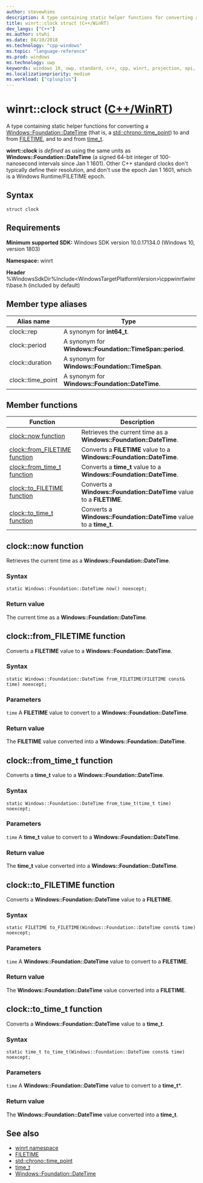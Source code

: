 ```yaml
---
author: stevewhims
description: A type containing static helper functions for converting a Windows::Foundation::DateTime (that is, a std::chrono::time_point) to and from FILETIME, and to and from time_t.
title: winrt::clock struct (C++/WinRT)
dev_langs: ["C++"]
ms.author: stwhi
ms.date: 04/10/2018
ms.technology: "cpp-windows"
ms.topic: "language-reference"
ms.prod: windows
ms.technology: uwp
keywords: windows 10, uwp, standard, c++, cpp, winrt, projection, api, reference, weak
ms.localizationpriority: medium
ms.workload: ["cplusplus"]
---
```


# winrt::clock struct ([C++/WinRT](/windows/uwp/cpp-and-winrt-apis/intro-to-using-cpp-with-winrt))
A type containing static helper functions for converting a [Windows::Foundation::DateTime](/uwp/api/windows.foundation.datetime) (that is, a [std::chrono::time_point](/cpp/standard-library/time-point-class)) to and from [FILETIME](https://msdn.microsoft.com/library/windows/desktop/ms724284), and to and from [time_t](/cpp/c-runtime-library/reference/time-time32-time64).

**winrt::clock** is *defined* as using the same units as **Windows::Foundation::DateTime** (a signed 64-bit integer of 100-nanosecond intervals since Jan 1 1601). Other C++ standard clocks don't typically define their resolution, and don't use the epoch Jan 1 1601, which is a Windows Runtime/FILETIME epoch.

## Syntax
```cppwinrt
struct clock
```

## Requirements
**Minimum supported SDK:** Windows SDK version 10.0.17134.0 (Windows 10, version 1803)

**Namespace:** winrt

**Header** %WindowsSdkDir%Include\<WindowsTargetPlatformVersion>\cppwinrt\winrt\base.h (included by default)

## Member type aliases
|Alias name|Type|
|------------|-----------------|
|clock::rep|A synonym for **int64_t**.|
|clock::period|A synonym for **Windows::Foundation::TimeSpan::period**.|
|clock::duration|A synonym for **Windows::Foundation::TimeSpan**.|
|clock::time_point|A synonym for **Windows::Foundation::DateTime**.|

## Member functions
|Function|Description|
|------------|-----------------|
|[clock::now function](#clocknow-function)|Retrieves the current time as a **Windows::Foundation::DateTime**.|
|[clock::from_FILETIME function](#clockfromfiletime-function)|Converts a **FILETIME** value to a **Windows::Foundation::DateTime**.|
|[clock::from_time_t function](#clockfromtimet-function)|Converts a **time_t** value to a **Windows::Foundation::DateTime**.|
|[clock::to_FILETIME function](#clocktofiletime-function)|Converts a **Windows::Foundation::DateTime** value to a **FILETIME**.|
|[clock::to_time_t function](#clocktotimet-function)|Converts a **Windows::Foundation::DateTime** value to a **time_t**.|

## clock::now function
Retrieves the current time as a **Windows::Foundation::DateTime**.

### Syntax
```cppwinrt
static Windows::Foundation::DateTime now() noexcept;
```

### Return value 
The current time as a **Windows::Foundation::DateTime**.

## clock::from_FILETIME function
Converts a **FILETIME** value to a **Windows::Foundation::DateTime**.

### Syntax
```cppwinrt
static Windows::Foundation::DateTime from_FILETIME(FILETIME const& time) noexcept;
```

### Parameters
`time`
A **FILETIME** value to convert to a **Windows::Foundation::DateTime**.

### Return value 
The **FILETIME** value converted into a **Windows::Foundation::DateTime**.

## clock::from_time_t function
Converts a **time_t** value to a **Windows::Foundation::DateTime**.

### Syntax
```cppwinrt
static Windows::Foundation::DateTime from_time_t(time_t time) noexcept;
```

### Parameters
`time`
A **time_t** value to convert to a **Windows::Foundation::DateTime**.

### Return value 
The **time_t** value converted into a **Windows::Foundation::DateTime**.

## clock::to_FILETIME function
Converts a **Windows::Foundation::DateTime** value to a **FILETIME**.

### Syntax
```cppwinrt
static FILETIME to_FILETIME(Windows::Foundation::DateTime const& time) noexcept;
```

### Parameters
`time`
A **Windows::Foundation::DateTime** value to convert to a **FILETIME**.

### Return value 
The **Windows::Foundation::DateTime** value converted into a **FILETIME**.

## clock::to_time_t function
Converts a **Windows::Foundation::DateTime** value to a **time_t**.

### Syntax
```cppwinrt
static time_t to_time_t(Windows::Foundation::DateTime const& time) noexcept;
```

### Parameters
`time`
A **Windows::Foundation::DateTime** value to convert to a **time_t***.

### Return value 
The **Windows::Foundation::DateTime** value converted into a **time_t**.

## See also 
* [winrt namespace](winrt.md)
* [FILETIME](https://msdn.microsoft.com/library/windows/desktop/ms724284)
* [std::chrono::time_point](/cpp/standard-library/time-point-class)
* [time_t](/cpp/c-runtime-library/reference/time-time32-time64)
* [Windows::Foundation::DateTime](/uwp/api/windows.foundation.datetime)
